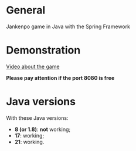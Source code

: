 # General

Jankenpo game in Java with the Spring Framework


# Demonstration

[Video about the game](https://youtu.be/kTu_cY9_jt4)

**Please pay attention if the port 8080 is free**


# Java versions

With these Java versions:

- **8 (or 1.8)**: **not** working;
- **17**: working;
- **21**: working.